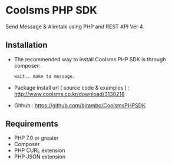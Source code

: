 # Coolsms PHP SDK

Send Message & Alimtalk using PHP and REST API Ver 4.

## Installation

- The recommended way to install Coolsms PHP SDK is through composer:

  ```bash
  wait.. make to message.
  ```

- Package install url ( source code & examples ) : http://www.coolsms.co.kr/download/3130218

- Github : https://github.com/bjrambo/CoolsmsPHPSDK

## Requirements

* PHP 7.0 or greater
* Composer
* PHP CURL extension
* PHP JSON extension
